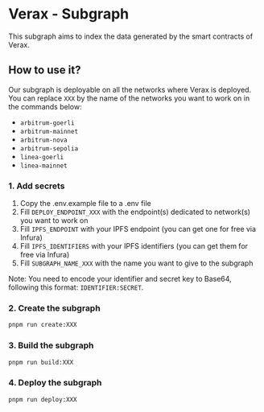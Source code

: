 # Verax - Subgraph

This subgraph aims to index the data generated by the smart contracts of Verax.

## How to use it?

Our subgraph is deployable on all the networks where Verax is deployed.  
You can replace `XXX` by the name of the networks you want to work on in the commands below:

- `arbitrum-goerli`
- `arbitrum-mainnet`
- `arbitrum-nova`
- `arbitrum-sepolia`
- `linea-goerli`
- `linea-mainnet`

### 1. Add secrets

1. Copy the .env.example file to a .env file
2. Fill `DEPLOY_ENDPOINT_XXX` with the endpoint(s) dedicated to network(s) you want to work on
3. Fill `IPFS_ENDPOINT` with your IPFS endpoint (you can get one for free via Infura)
4. Fill `IPFS_IDENTIFIERS` with your IPFS identifiers (you can get them for free via Infura)
5. Fill `SUBGRAPH_NAME_XXX` with the name you want to give to the subgraph

Note: You need to encode your identifier and secret key to Base64, following this format: `IDENTIFIER:SECRET`.

### 2. Create the subgraph

```bash
pnpm run create:XXX
```

### 3. Build the subgraph

```bash
pnpm run build:XXX
```

### 4. Deploy the subgraph

```bash
pnpm run deploy:XXX
```
